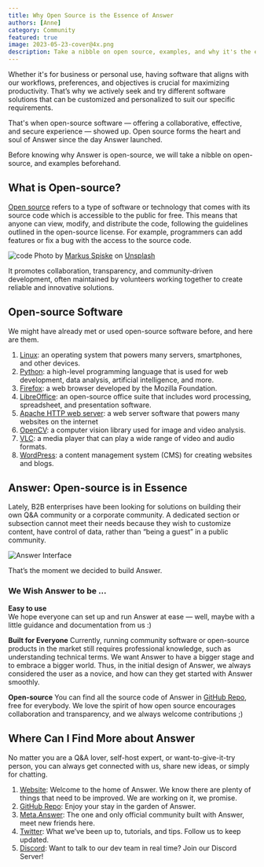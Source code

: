 ```yaml
---
title: Why Open Source is the Essence of Answer
authors: [Anne]
category: Community
featured: true
image: 2023-05-23-cover@4x.png
description: Take a nibble on open source, examples, and why it's the essence of Answer.
---
```


Whether it's for business or personal use, having software that aligns with our workflows, preferences, and objectives is crucial for maximizing productivity. That’s why we actively seek and try different software solutions that can be customized and personalized to suit our specific requirements.

That's when open-source software — offering a collaborative, effective, and secure experience — showed up. Open source forms the heart and soul of Answer since the day Answer launched.

Before knowing why Answer is open-source, we will take a nibble on open-source, and examples beforehand.

## What is Open-source?

[Open source](https://opensource.com/article/18/2/coining-term-open-source-software) refers to a type of software or technology that comes with its source code which is accessible to the public for free. This means that anyone can view, modify, and distribute the code, following the guidelines outlined in the open-source license. For example, programmers can add features or fix a bug with the access to the source code.

![code](opensource1.jpg)
Photo by [Markus Spiske](https://unsplash.com/@markusspiske?utm_source=unsplash&utm_medium=referral&utm_content=creditCopyText) on [Unsplash](https://unsplash.com/s/photos/open-source-software?utm_source=unsplash&utm_medium=referral&utm_content=creditCopyText)

It promotes collaboration, transparency, and community-driven development, often maintained by volunteers working together to create reliable and innovative solutions.

## Open-source Software

We might have already met or used open-source software before, and here are them.

1. [Linux](https://www.linux.org/): an operating system that powers many servers, smartphones, and other devices.
2. [Python](https://www.python.org/): a high-level programming language that is used for web development, data analysis, artificial intelligence, and more.
3. [Firefox](https://www.mozilla.org/en-US/firefox/new/): a web browser developed by the Mozilla Foundation.
4. [LibreOffice](https://www.libreoffice.org/): an open-source office suite that includes word processing, spreadsheet, and presentation software.
5. [Apache HTTP web server](https://httpd.apache.org/): a web server software that powers many websites on the internet
6. [OpenCV](https://opencv.org/): a computer vision library used for image and video analysis.
7. [VLC](https://www.videolan.org/): a media player that can play a wide range of video and audio formats.
8. [WordPress](https://wordpress.com/): a content management system (CMS) for creating websites and blogs.

## Answer: Open-source is in Essence

Lately, B2B enterprises have been looking for solutions on building their own Q&A community or a corporate community. A dedicated section or subsection cannot meet their needs because they wish to customize content, have control of data, rather than “being a guest” in a public community.

![Answer Interface](opensource2.png)

That’s the moment we decided to build Answer.

### We Wish Answer to be …

**Easy to use**  
We hope everyone can set up and run Answer at ease — well, maybe with a little guidance and documentation from us :)

**Built for Everyone**
Currently, running community software or open-source products in the market still requires professional knowledge, such as understanding technical terms. We want Answer to have a bigger stage and to embrace a bigger world. Thus, in the initial design of Answer, we always considered the user as a novice, and how can they get started with Answer smoothly.

**Open-source**
You can find all the source code of Answer in [GitHub Repo](https://github.com/apache/incubator-answer), free for everybody. We love the spirit of how open source encourages collaboration and transparency, and we always welcome contributions ;)

## Where Can I Find More about Answer

No matter you are a Q&A lover, self-host expert, or want-to-give-it-try person, you can always get connected with us, share new ideas, or simply for chatting.

1. [Website](https://answer.apache.org/): Welcome to the home of Answer. We know there are plenty of things that need to be improved. We are working on it, we promise.
2. [GitHub Repo](https://github.com/apache/incubator-answer): Enjoy your stay in the garden of Answer.
3. [Meta.Answer](https://meta.answer.dev/): The one and only official community built with Answer, meet new friends here.
4. [Twitter](https://twitter.com/answerdev): What we’ve been up to, tutorials, and tips. Follow us to keep updated.
5. [Discord](https://discord.gg/a6PZZbfnFx): Want to talk to our dev team in real time? Join our Discord Server!
